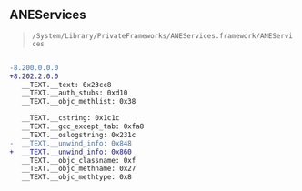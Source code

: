 ## ANEServices

> `/System/Library/PrivateFrameworks/ANEServices.framework/ANEServices`

```diff

-8.200.0.0.0
+8.202.2.0.0
   __TEXT.__text: 0x23cc8
   __TEXT.__auth_stubs: 0xd10
   __TEXT.__objc_methlist: 0x38

   __TEXT.__cstring: 0x1c1c
   __TEXT.__gcc_except_tab: 0xfa8
   __TEXT.__oslogstring: 0x231c
-  __TEXT.__unwind_info: 0x848
+  __TEXT.__unwind_info: 0x860
   __TEXT.__objc_classname: 0xf
   __TEXT.__objc_methname: 0x27
   __TEXT.__objc_methtype: 0x8

```
